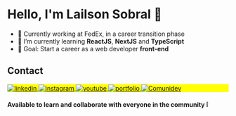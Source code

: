 # Hello, I'm Lailson Sobral 👋

- 👔 Currently working at FedEx, in a career transition phase
- 🌱 I’m currently learning **ReactJS**, **NextJS** and **TypeScript**
- 🚀 Goal: Start a career as a web developer **front-end**

## Contact

<p align="left" style="background:yellow">
<a href="https://www.linkedin.com/in/lailsonsobral/" target="_blank">
  <img align="center" src="https://img.shields.io/badge/-lailsonsobral-1B1B1B?style=flat&logo=linkedin" alt="linkedin"/>
</a>
<a href="https://www.instagram.com/comunidev_oficial/" target="_blank">
 <img align="center" src="https://img.shields.io/badge/-comunidev-1B1B1B?style=flat&logo=instagram" alt="instagram"/>
</a>
<a href="https://www.youtube.com/channel/UCLFzhc-q7wWXsTZlIGakh2w" target="_blank">
 <img align="center" src="https://img.shields.io/badge/-lailsonsobral-1B1B1B?style=flat&logo=youtube" alt="youtube"/>
</a>
<a href="https://portfolio-lailsonlm.vercel.app/" target="_blank">
 <img align="center" src="https://img.shields.io/badge/Portfolio-1B1B1B" alt="portfolio"/>
</a>
<a href="https://comunidev.vercel.app/" target="_blank">
 <img align="center" src="https://img.shields.io/badge/Comunidev-1B1B1B" alt="Comunidev"/>
</a> 
</p>


#### Available to learn and collaborate with everyone in the community :grey_exclamation:
